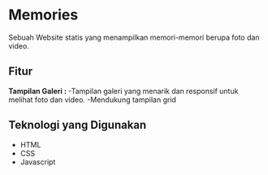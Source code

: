 # Memories
Sebuah Website statis yang menampilkan memori-memori berupa foto dan video.
## Fitur
**Tampilan Galeri :**
-Tampilan galeri yang menarik dan responsif untuk melihat foto dan video.
-Mendukung tampilan grid
## Teknologi yang Digunakan
- HTML
- CSS
- Javascript
